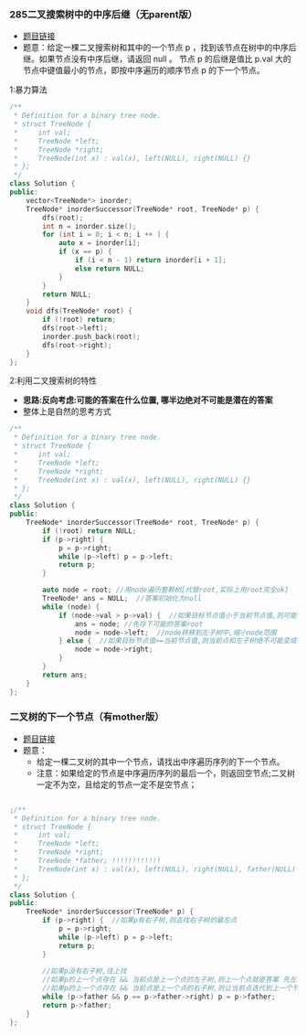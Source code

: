 ### 285二叉搜索树中的中序后继（无parent版）
- [题目链接](https://leetcode.cn/problems/P5rCT8/)
- 题意：给定一棵二叉搜索树和其中的一个节点 p ，找到该节点在树中的中序后继。如果节点没有中序后继，请返回 null 。
节点 p 的后继是值比 p.val 大的节点中键值最小的节点，即按中序遍历的顺序节点 p 的下一个节点。

1:暴力算法
```c++
/**
 * Definition for a binary tree node.
 * struct TreeNode {
 *     int val;
 *     TreeNode *left;
 *     TreeNode *right;
 *     TreeNode(int x) : val(x), left(NULL), right(NULL) {}
 * };
 */
class Solution {
public:
    vector<TreeNode*> inorder;
    TreeNode* inorderSuccessor(TreeNode* root, TreeNode* p) {
        dfs(root);
        int n = inorder.size();
        for (int i = 0; i < n; i ++ ) {
            auto x = inorder[i];
            if (x == p) {
                if (i < n - 1) return inorder[i + 1];
                else return NULL;
            }
        }
        return NULL;
    }
    void dfs(TreeNode* root) {
        if (!root) return;
        dfs(root->left);
        inorder.push_back(root);
        dfs(root->right);
    }
};
```

2:利用二叉搜索树的特性
- **思路:反向考虑:可能的答案在什么位置, 哪半边绝对不可能是潜在的答案**
- 整体上是自然的思考方式
```c++
/**
 * Definition for a binary tree node.
 * struct TreeNode {
 *     int val;
 *     TreeNode *left;
 *     TreeNode *right;
 *     TreeNode(int x) : val(x), left(NULL), right(NULL) {}
 * };
 */
class Solution {
public:
    TreeNode* inorderSuccessor(TreeNode* root, TreeNode* p) {
        if (!root) return NULL;
        if (p->right) {
            p = p->right;
            while (p->left) p = p->left;
            return p;
        }

        auto node = root; //用node遍历整颗树[代替root,实际上用root完全ok]
        TreeNode* ans = NULL;  //答案初始化为null
        while (node) {
            if (node->val > p->val) {  //如果目标节点值小于当前节点值,则可能的答案是当前点或在左子树中 (考虑中序遍历时,有序的状态 左中右)
                ans = node; //先存下可能的答案root
                node = node->left;  //node转移到左子树中,缩小node范围
            } else {  //如果目标节点值>=当前节点值,则当前点和左子树绝不可能变成答案,去右子树中搜索
                node = node->right;  
            }
        }
        return ans;
    }
};
```



### 二叉树的下一个节点（有mother版）
- [题目链接](https://www.acwing.com/problem/content/description/31/)
- 题意：
  - 给定一棵二叉树的其中一个节点，请找出中序遍历序列的下一个节点。
  - 注意：如果给定的节点是中序遍历序列的最后一个，则返回空节点;二叉树一定不为空，且给定的节点一定不是空节点；
```C++

;/**
 * Definition for a binary tree node.
 * struct TreeNode {
 *     int val;
 *     TreeNode *left;
 *     TreeNode *right;
 *     TreeNode *father; !!!!!!!!!!!!
 *     TreeNode(int x) : val(x), left(NULL), right(NULL), father(NULL) {}
 * };
 */
class Solution {
public:
    TreeNode* inorderSuccessor(TreeNode* p) {
        if (p->right) {  //如果p有右子树,则去找右子树的最左点
            p = p->right;
            while (p->left) p = p->left;
            return p;
        }
        
        //如果p没有右子树,往上找
        //如果p的上一个点存在 && 当前点是上一个点的左子树,则上一个点就是答案 先左子树再上一个点再右子树
        //如果p的上一个点存在 && 当前点是上一个点的右子树,则让当前点迭代到上一个节点,循环做
        while (p->father && p == p->father->right) p = p->father;
        return p->father;
    }
};
```